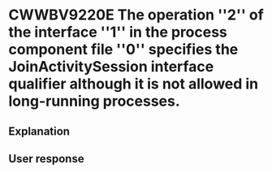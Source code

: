 # CWWBV9220E The operation ''2'' of the interface ''1'' in the process component file ''0'' specifies the JoinActivitySession interface qualifier although it is not allowed in long-running processes.

## Explanation

## User response